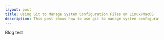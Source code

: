 ```yaml
---
layout: post
title: Using Git to Manage System Configuration Files on Linux/MacOS
description: This post shows how to use git to manage system configuration files (also known as dot files) on a Linux or MacOS machine.
---
```


Blog test
